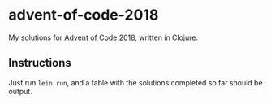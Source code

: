 # advent-of-code-2018

My solutions for [Advent of Code 2018](https://adventofcode.com), written in Clojure.

## Instructions

Just run `lein run`, and a table with the solutions completed so far should be output.
